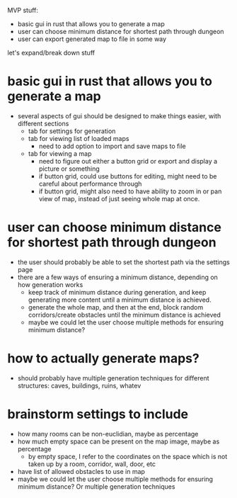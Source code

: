 MVP stuff:
- basic gui in rust that allows you to generate a map
- user can choose minimum distance for shortest path through dungeon
- user can export generated map to file in some way

let's expand/break down stuff

# basic gui in rust that allows you to generate a map
- several aspects of gui should be designed to make things easier, with different sections
	- tab for settings for generation
	- tab for viewing list of loaded maps
		- need to add option to import and save maps to file
	- tab for viewing a map
		- need to figure out either a button grid or export and display a picture or something
		- if button grid, could use buttons for editing, might need to be careful about performance through
		- if button grid, might also need to have ability to zoom in or pan view of map, instead of just seeing whole map at once.

# user can choose minimum distance for shortest path through dungeon
- the user should probably be able to set the shortest path via the settings page
- there are a few ways of ensuring a minimum distance, depending on how generation works
	- keep track of minimum distance during generation, and keep generating more content until a minimum distance is achieved.
	- generate the whole map, and then at the end, block random corridors/create obstacles until the minimum distance is achieved
	- maybe we could let the user choose multiple methods for ensuring minimum distance?

# how to actually generate maps?
- should probably have multiple generation techniques for different structures: caves, buildings, ruins, whatev

# brainstorm settings to include
- how many rooms can be non-euclidian, maybe as percentage
- how much empty space can be present on the map image, maybe as percentage
	- by empty space, I refer to the coordinates on the space which is not taken up by a room, corridor, wall, door, etc
- have list of allowed obstacles to use in map
- maybe we could let the user choose multiple methods for ensuring minimum distance? Or multiple generation techniques

